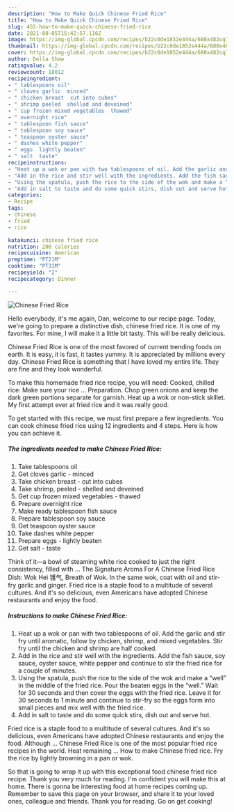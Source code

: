 ```yaml
---
description: "How to Make Quick Chinese Fried Rice"
title: "How to Make Quick Chinese Fried Rice"
slug: 455-how-to-make-quick-chinese-fried-rice
date: 2021-08-05T15:42:57.116Z
image: https://img-global.cpcdn.com/recipes/b22c0de1852e444a/680x482cq70/chinese-fried-rice-recipe-main-photo.jpg
thumbnail: https://img-global.cpcdn.com/recipes/b22c0de1852e444a/680x482cq70/chinese-fried-rice-recipe-main-photo.jpg
cover: https://img-global.cpcdn.com/recipes/b22c0de1852e444a/680x482cq70/chinese-fried-rice-recipe-main-photo.jpg
author: Della Shaw
ratingvalue: 4.2
reviewcount: 18012
recipeingredient:
- " tablespoons oil"
- " cloves garlic  minced"
- " chicken breast  cut into cubes"
- " shrimp peeled  shelled and deveined"
- " cup frozen mixed vegetables  thawed"
- " overnight rice"
- " tablespoon fish sauce"
- " tablespoon soy sauce"
- " teaspoon oyster sauce"
- " dashes white pepper"
- " eggs  lightly beaten"
- " salt  taste"
recipeinstructions:
- "Heat up a wok or pan with two tablespoons of oil. Add the garlic and stir fry until aromatic, follow by chicken, shrimp, and mixed vegetables. Stir fry until the chicken and shrimp are half cooked."
- "Add in the rice and stir well with the ingredients. Add the fish sauce, soy sauce, oyster sauce, white pepper and continue to stir the fried rice for a couple of minutes."
- "Using the spatula, push the rice to the side of the wok and make a “well” in the middle of the fried rice. Pour the beaten eggs in the “well.” Wait for 30 seconds and then cover the eggs with the fried rice. Leave it for 30 seconds to 1 minute and continue to stir-fry so the eggs form into small pieces and mix well with the fried rice."
- "Add in salt to taste and do some quick stirs, dish out and serve hot."
categories:
- Recipe
tags:
- chinese
- fried
- rice

katakunci: chinese fried rice 
nutrition: 200 calories
recipecuisine: American
preptime: "PT21M"
cooktime: "PT31M"
recipeyield: "2"
recipecategory: Dinner

---
```



![Chinese Fried Rice](https://img-global.cpcdn.com/recipes/b22c0de1852e444a/680x482cq70/chinese-fried-rice-recipe-main-photo.jpg)

Hello everybody, it's me again, Dan, welcome to our recipe page. Today, we're going to prepare a distinctive dish, chinese fried rice. It is one of my favorites. For mine, I will make it a little bit tasty. This will be really delicious.

Chinese Fried Rice is one of the most favored of current trending foods on earth. It is easy, it is fast, it tastes yummy. It is appreciated by millions every day. Chinese Fried Rice is something that I have loved my entire life. They are fine and they look wonderful.

To make this homemade fried rice recipe, you will need: Cooked, chilled rice: Make sure your rice … Preparation. Chop green onions and keep the dark green portions separate for garnish. Heat up a wok or non-stick skillet. My first attempt ever at fried rice and it was really good.


To get started with this recipe, we must first prepare a few ingredients. You can cook chinese fried rice using 12 ingredients and 4 steps. Here is how you can achieve it.

<!--inarticleads1-->

##### The ingredients needed to make Chinese Fried Rice:

1. Take  tablespoons oil
1. Get  cloves garlic - minced
1. Take  chicken breast - cut into cubes
1. Take  shrimp, peeled - shelled and deveined
1. Get  cup frozen mixed vegetables - thawed
1. Prepare  overnight rice
1. Make ready  tablespoon fish sauce
1. Prepare  tablespoon soy sauce
1. Get  teaspoon oyster sauce
1. Take  dashes white pepper
1. Prepare  eggs - lightly beaten
1. Get  salt - taste


Think of it—a bowl of steaming white rice cooked to just the right consistency, filled with … The Signature Aroma For A Chinese Fried Rice Dish: Wok Hei 镬气, Breath of Wok. In the same wok, coat with oil and stir-fry garlic and ginger. Fried rice is a staple food to a multitude of several cultures. And it&#39;s so delicious, even Americans have adopted Chinese restaurants and enjoy the food. 

<!--inarticleads2-->

##### Instructions to make Chinese Fried Rice:

1. Heat up a wok or pan with two tablespoons of oil. Add the garlic and stir fry until aromatic, follow by chicken, shrimp, and mixed vegetables. Stir fry until the chicken and shrimp are half cooked.
1. Add in the rice and stir well with the ingredients. Add the fish sauce, soy sauce, oyster sauce, white pepper and continue to stir the fried rice for a couple of minutes.
1. Using the spatula, push the rice to the side of the wok and make a “well” in the middle of the fried rice. Pour the beaten eggs in the “well.” Wait for 30 seconds and then cover the eggs with the fried rice. Leave it for 30 seconds to 1 minute and continue to stir-fry so the eggs form into small pieces and mix well with the fried rice.
1. Add in salt to taste and do some quick stirs, dish out and serve hot.


Fried rice is a staple food to a multitude of several cultures. And it&#39;s so delicious, even Americans have adopted Chinese restaurants and enjoy the food. Although … Chinese Fried Rice is one of the most popular fried rice recipes in the world. Heat remaining … How to make Chinese fried rice. Fry the rice by lightly browning in a pan or wok. 

So that is going to wrap it up with this exceptional food chinese fried rice recipe. Thank you very much for reading. I'm confident you will make this at home. There is gonna be interesting food at home recipes coming up. Remember to save this page on your browser, and share it to your loved ones, colleague and friends. Thank you for reading. Go on get cooking!
